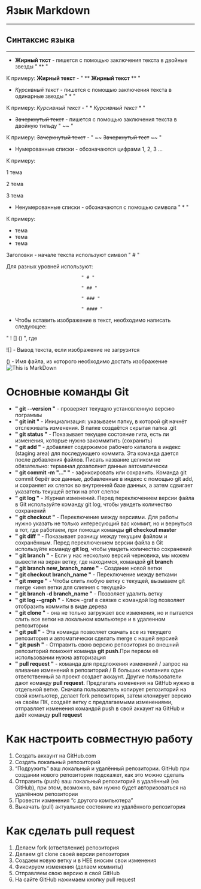 # Язык Markdown
***
## Синтаксис языка 
***
* **Жирный ткст** - пишется с помощью заключения текста в двойные звезды " ** "

К примеру: **Жирный текст** - " ** **Жирный текст** ** "

* *Курсивный текст* - пишется с помощью заключения текста в одинарные звезды " * "

К примеру: *Курсивный текст* - " * *Курсивный текст* * "

* ~~Зачеркнутый текст~~ - пишется с помощью заключения текста в двойную тильду " ~~ "

К примеру: ~~Зачеркнутый текст~~ - " ~~ ~~Зачеркнутый тест~~ ~~ "

* Нумерованные списки - обозначаются цифрами 1, 2, 3 ...

К примеру: 

1 тема 

2 тема

3 тема

* Ненумерованные списки - обозначаются с помощью символа " * "

К примеру: 

* тема
* тема
* тема

Заголовки - начале текста используют символ " # "

Для разных уровней используют:

                                " # "

                                " ## "

                                " ### "

                                " #### "

* Чтобы вставить изображение в текст, необходимо написать следующее:

" ! [] () ", где

![] - Вывод текста, если изображение не загрузится

() - Имя файла, из которого необходимо достать изображение
![This is MarkDown](17z3k5lawpg2mjpg.webp)

# Основные команды Git

* **" git --version "** - проверяет текущую установленную версию пограммы
* **" git init "** - Инициализация: указываем папку, в которой git начнёт отслеживать изменения. В папке создаётся скрытая папка .git
* **" git status "** - Показывает текущее состояние гита, есть ли изменения, которые нужно закоммитить (сохранить)
* **" git add "** - добавляет содержимое рабочего каталога в индекс (staging area) для последующего коммита. Эта команда дается после добавления файлов. Писать название целиком не обязательно: терминал дозаполнит данные автоматически
* **" git commit -m "..." "** - зафиксировать или сохранить. Команда git commit берёт все данные, добавленные в индекс с помощью git add, и сохраняет их слепок во внутренней базе данных, а затем сдвигает указатель текущей ветки на этот слепок
* **" git log "** - Журнал изменений. Перед переключением версии файла в Git используйте команду git log, чтобы увидеть количество сохранений
* **" git checkout "** - Переключение между версиями.
Для работы нужно указать не только интересующий вас коммит, но и вернуться в тот, где работаем, при помощи команды
**git checkout master**
* **" git diff "** - Показывает разницу между текущим файлом
и сохранённым. Перед переключением версии файла в Git используйте команду **git log**, чтобы увидеть количество сохранений
* **" git branch "** - Если у нас несколько версий черновика, мы можем вывести на экран ветку, где находимся, командой **git branch**
* **" git branch new_branch_name "** - Создание новой ветки
* **" git checkout branch_name "** - Переключение между ветками
* **" git merge "** - Чтобы слить любую ветку с текущей, вызываем git merge <имя ветки для слияния с текущей>
* **" git branch -d branch_name "** - Позволяет удалить ветку
* **" git log --graph "** - Ключ -graf в связке с командой log позволяет отобразить коммиты в виде дерева
* **" git clone "** -  она не только загружает все изменения, но и пытается слить все ветки на локальном компьютере и в удаленном репозитории
* **" git pull "** - Эта команда позволяет скачать все из текущего репозитория и автоматически сделать merge с нашей версией
* **" git push "** - Отправить свою версию репозитория во внешний репозиторий поможет команда **git push**.При первом её использовании нужна авторизация
* **" pull request "** -    команда для предложения изменений / запрос на вливание изменений в репозиторий / 
В больших компаниях один ответственный за проект создает аккаунт. Другие пользователи дают команду **pull request**. Предлагать изменения на GitHub нужно в отдельной ветке. Сначала пользователь копирует репозиторий на свой компьютер, делает fork репозитория, затем клонирует версию на своём ПК, создаёт ветку с предлагаемыми изменениями, отправляет изменения командой push в свой аккаунт на GitHub и даёт команду **pull request**

# Как настроить совместную работу

1. Создать аккаунт на GitHub.com
2. Создать локальный репозиторий
3. “Подружить” ваш локальный и удалённый репозитории. 
GitHub при создании нового репозитория подскажет, как это можно сделать
4. Отправить (push) ваш локальный репозиторий в удалённый (на GitHub), при этом, возможно, вам нужно будет авторизоваться на удалённом репозитории
5. Провести изменения “с другого компьютера”
6. Выкачать (pull) актуальное состояние из удалённого репозитория

# Как сделать pull request

1. Делаем fork (ответвление) репозитория
2. Делаем git clone своей версии репозитория
3. Создаем новую ветку и в НЕЕ вносим свои изменения
4. Фиксируем изменения (делаем коммиты)
5. Отправляем свою версию в свой GitHub
6. На сайте GitHub нажимаем кнопку pull request
